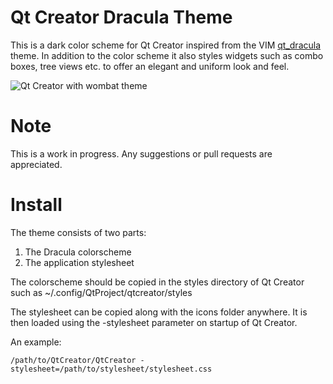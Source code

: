 Qt Creator Dracula Theme
=======================

This is a dark color scheme for Qt Creator inspired from the VIM [qt_dracula][1] theme. In addition to the color scheme it also styles widgets such as combo boxes, tree views etc. to offer an elegant and uniform look and feel.

![Qt Creator with wombat theme](http://i.imgur.com/eqXMhz1.png)


Note
====

This is a work in progress. Any suggestions or pull requests are appreciated.


Install
=======

The theme consists of two parts:

1. The Dracula colorscheme
2. The application stylesheet

The colorscheme should be copied in the styles directory of Qt Creator such as ~/.config/QtProject/qtcreator/styles

The stylesheet can be copied along with the icons folder anywhere. It is then loaded using the -stylesheet parameter on startup of Qt Creator.

An example:
```
/path/to/QtCreator/QtCreator -stylesheet=/path/to/stylesheet/stylesheet.css
```


[1]: https://github.com/Hackstill/qt_dark_themes